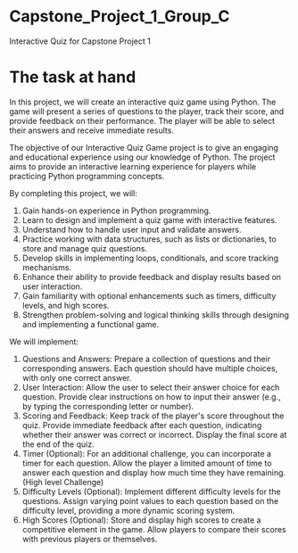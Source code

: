 # Capstone_Project_1_Group_C
 Interactive Quiz for Capstone Project 1

# The task at hand
In this project, we will create an interactive quiz game using Python.
The game will present a series of questions to the player, track their score, and provide feedback on their performance. 
The player will be able to select their answers and receive immediate results.

The objective of our Interactive Quiz Game project is to give an engaging and educational experience using our knowledge of Python. 
The project aims to provide an interactive learning experience for players while practicing Python programming concepts.

By completing this project, we will:
1. Gain hands-on experience in Python programming.
2. Learn to design and implement a quiz game with interactive features.
3. Understand how to handle user input and validate answers.
4. Practice working with data structures, such as lists or dictionaries, to store
and manage quiz questions.
5. Develop skills in implementing loops, conditionals, and score tracking
mechanisms.
6. Enhance their ability to provide feedback and display results based on user
interaction.
7. Gain familiarity with optional enhancements such as timers, difficulty levels,
and high scores.
8. Strengthen problem-solving and logical thinking skills through designing
and implementing a functional game.

We will implement:
1. Questions and Answers: Prepare a collection of questions and their
corresponding answers. Each question should have multiple choices,
with only one correct answer.
2. User Interaction: Allow the user to select their answer choice for each
question. Provide clear instructions on how to input their answer (e.g.,
by typing the corresponding letter or number).
3. Scoring and Feedback: Keep track of the player's score throughout the
quiz. Provide immediate feedback after each question, indicating
whether their answer was correct or incorrect. Display the final score
at the end of the quiz.
4. Timer (Optional): For an additional challenge, you can incorporate a
timer for each question. Allow the player a limited amount of time to
answer each question and display how much time they have
remaining. (High level Challenge)
5. Difficulty Levels (Optional): Implement different difficulty levels for the
questions. Assign varying point values to each question based on the
difficulty level, providing a more dynamic scoring system.
6. High Scores (Optional): Store and display high scores to create a
competitive element in the game. Allow players to compare their
scores with previous players or themselves.
